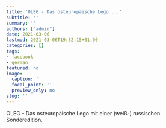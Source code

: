 ```yaml
---
title: 'OLEG - Das osteuropäische Lego ...'
subtitle: ''
summary: ''
authors: ["admin"]
date: 2021-03-06
lastmod: 2021-03-06T19:52:15+01:00
categories: []
tags:
- facebook
- german
featured: no
image:
  caption: ''
  focal_point: ''
  preview_only: no
slug: ''
---
```

OLEG - Das osteuropäische Lego mit einer (weiß-) russischen Sonderedition.


